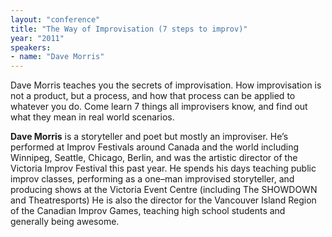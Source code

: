 ```yaml
---
layout: "conference"
title: "The Way of Improvisation (7 steps to improv)"
year: "2011"
speakers:
- name: "Dave Morris"
---
```



Dave Morris teaches you the secrets of improvisation. How improvisation is not
a product, but a process, and how that process can be applied to whatever you
do. Come learn 7 things all improvisers know, and find out what they mean in
real world scenarios.

**Dave Morris** is a storyteller and poet but mostly an improviser. He’s
performed at Improv Festivals around Canada and the world including Winnipeg,
Seattle, Chicago, Berlin, and was the artistic director of the Victoria Improv
Festival this past year. He spends his days teaching public improv classes,
performing as a one–man improvised storyteller, and producing shows at the
Victoria Event Centre (including The SHOWDOWN and Theatresports) He is also
the director for the Vancouver Island Region of the Canadian Improv Games,
teaching high school students and generally being awesome.


[//]: # (Retrieved from https://web.archive.org/web/20210413201442/https://www.ideawave.ca/2011-conference/the-way-of-improvisation-7-steps-to-improv)